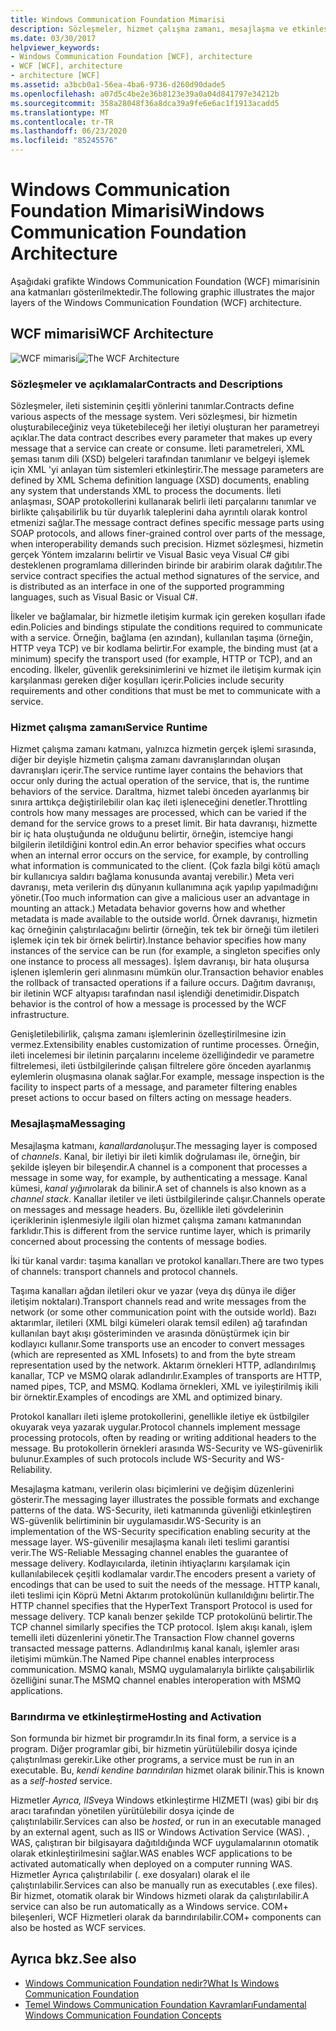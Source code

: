 ```yaml
---
title: Windows Communication Foundation Mimarisi
description: Sözleşmeler, hizmet çalışma zamanı, mesajlaşma ve etkinleştirme & barındırma dahil Windows Communication Foundation mimarisinin ana katmanları hakkında bilgi edinin.
ms.date: 03/30/2017
helpviewer_keywords:
- Windows Communication Foundation [WCF], architecture
- WCF [WCF], architecture
- architecture [WCF]
ms.assetid: a3bcb0a1-56ea-4ba6-9736-d260d90dade5
ms.openlocfilehash: a07d5c4be2e36b8123e39a0a04d841797e34212b
ms.sourcegitcommit: 358a28048f36a8dca39a9fe6e6ac1f1913acadd5
ms.translationtype: MT
ms.contentlocale: tr-TR
ms.lasthandoff: 06/23/2020
ms.locfileid: "85245576"
---
```

# <a name="windows-communication-foundation-architecture"></a><span data-ttu-id="ad37d-103">Windows Communication Foundation Mimarisi</span><span class="sxs-lookup"><span data-stu-id="ad37d-103">Windows Communication Foundation Architecture</span></span>
<span data-ttu-id="ad37d-104">Aşağıdaki grafikte Windows Communication Foundation (WCF) mimarisinin ana katmanları gösterilmektedir.</span><span class="sxs-lookup"><span data-stu-id="ad37d-104">The following graphic illustrates the major layers of the Windows Communication Foundation (WCF) architecture.</span></span>  
  
## <a name="wcf-architecture"></a><span data-ttu-id="ad37d-105">WCF mimarisi</span><span class="sxs-lookup"><span data-stu-id="ad37d-105">WCF Architecture</span></span>  
 <span data-ttu-id="ad37d-106">![WCF mimarisi](./media/wcf-architecture.gif "WCF_Architecture")</span><span class="sxs-lookup"><span data-stu-id="ad37d-106">![The WCF Architecture](./media/wcf-architecture.gif "WCF_Architecture")</span></span>  
  
### <a name="contracts-and-descriptions"></a><span data-ttu-id="ad37d-107">Sözleşmeler ve açıklamalar</span><span class="sxs-lookup"><span data-stu-id="ad37d-107">Contracts and Descriptions</span></span>  
 <span data-ttu-id="ad37d-108">Sözleşmeler, ileti sisteminin çeşitli yönlerini tanımlar.</span><span class="sxs-lookup"><span data-stu-id="ad37d-108">Contracts define various aspects of the message system.</span></span> <span data-ttu-id="ad37d-109">Veri sözleşmesi, bir hizmetin oluşturabileceğiniz veya tüketebileceği her iletiyi oluşturan her parametreyi açıklar.</span><span class="sxs-lookup"><span data-stu-id="ad37d-109">The data contract describes every parameter that makes up every message that a service can create or consume.</span></span> <span data-ttu-id="ad37d-110">İleti parametreleri, XML şeması tanım dili (XSD) belgeleri tarafından tanımlanır ve belgeyi işlemek için XML 'yi anlayan tüm sistemleri etkinleştirir.</span><span class="sxs-lookup"><span data-stu-id="ad37d-110">The message parameters are defined by XML Schema definition language (XSD) documents, enabling any system that understands XML to process the documents.</span></span> <span data-ttu-id="ad37d-111">İleti anlaşması, SOAP protokollerini kullanarak belirli ileti parçalarını tanımlar ve birlikte çalışabilirlik bu tür duyarlık taleplerini daha ayrıntılı olarak kontrol etmenizi sağlar.</span><span class="sxs-lookup"><span data-stu-id="ad37d-111">The message contract defines specific message parts using SOAP protocols, and allows finer-grained control over parts of the message, when interoperability demands such precision.</span></span> <span data-ttu-id="ad37d-112">Hizmet sözleşmesi, hizmetin gerçek Yöntem imzalarını belirtir ve Visual Basic veya Visual C# gibi desteklenen programlama dillerinden birinde bir arabirim olarak dağıtılır.</span><span class="sxs-lookup"><span data-stu-id="ad37d-112">The service contract specifies the actual method signatures of the service, and is distributed as an interface in one of the supported programming languages, such as Visual Basic or Visual C#.</span></span>  
  
 <span data-ttu-id="ad37d-113">İlkeler ve bağlamalar, bir hizmetle iletişim kurmak için gereken koşulları ifade edin.</span><span class="sxs-lookup"><span data-stu-id="ad37d-113">Policies and bindings stipulate the conditions required to communicate with a service.</span></span>  <span data-ttu-id="ad37d-114">Örneğin, bağlama (en azından), kullanılan taşıma (örneğin, HTTP veya TCP) ve bir kodlama belirtir.</span><span class="sxs-lookup"><span data-stu-id="ad37d-114">For example, the binding must (at a minimum) specify the transport used (for example, HTTP or TCP), and an encoding.</span></span> <span data-ttu-id="ad37d-115">İlkeler, güvenlik gereksinimlerini ve hizmet ile iletişim kurmak için karşılanması gereken diğer koşulları içerir.</span><span class="sxs-lookup"><span data-stu-id="ad37d-115">Policies include security requirements and other conditions that must be met to communicate with a service.</span></span>  
  
### <a name="service-runtime"></a><span data-ttu-id="ad37d-116">Hizmet çalışma zamanı</span><span class="sxs-lookup"><span data-stu-id="ad37d-116">Service Runtime</span></span>  
 <span data-ttu-id="ad37d-117">Hizmet çalışma zamanı katmanı, yalnızca hizmetin gerçek işlemi sırasında, diğer bir deyişle hizmetin çalışma zamanı davranışlarından oluşan davranışları içerir.</span><span class="sxs-lookup"><span data-stu-id="ad37d-117">The service runtime layer contains the behaviors that occur only during the actual operation of the service, that is, the runtime behaviors of the service.</span></span> <span data-ttu-id="ad37d-118">Daraltma, hizmet talebi önceden ayarlanmış bir sınıra arttıkça değiştirilebilir olan kaç ileti işleneceğini denetler.</span><span class="sxs-lookup"><span data-stu-id="ad37d-118">Throttling controls how many messages are processed, which can be varied if the demand for the service grows to a preset limit.</span></span> <span data-ttu-id="ad37d-119">Bir hata davranışı, hizmette bir iç hata oluştuğunda ne olduğunu belirtir, örneğin, istemciye hangi bilgilerin iletildiğini kontrol edin.</span><span class="sxs-lookup"><span data-stu-id="ad37d-119">An error behavior specifies what occurs when an internal error occurs on the service, for example, by controlling what information is communicated to the client.</span></span> <span data-ttu-id="ad37d-120">(Çok fazla bilgi kötü amaçlı bir kullanıcıya saldırı bağlama konusunda avantaj verebilir.) Meta veri davranışı, meta verilerin dış dünyanın kullanımına açık yapılıp yapılmadığını yönetir.</span><span class="sxs-lookup"><span data-stu-id="ad37d-120">(Too much information can give a malicious user an advantage in mounting an attack.) Metadata behavior governs how and whether metadata is made available to the outside world.</span></span> <span data-ttu-id="ad37d-121">Örnek davranışı, hizmetin kaç örneğinin çalıştırılacağını belirtir (örneğin, tek tek bir örneği tüm iletileri işlemek için tek bir örnek belirtir).</span><span class="sxs-lookup"><span data-stu-id="ad37d-121">Instance behavior specifies how many instances of the service can be run (for example, a singleton specifies only one instance to process all messages).</span></span> <span data-ttu-id="ad37d-122">İşlem davranışı, bir hata oluşursa işlenen işlemlerin geri alınmasını mümkün olur.</span><span class="sxs-lookup"><span data-stu-id="ad37d-122">Transaction behavior enables the rollback of transacted operations if a failure occurs.</span></span> <span data-ttu-id="ad37d-123">Dağıtım davranışı, bir iletinin WCF altyapısı tarafından nasıl işlendiği denetimidir.</span><span class="sxs-lookup"><span data-stu-id="ad37d-123">Dispatch behavior is the control of how a message is processed by the WCF infrastructure.</span></span>  
  
 <span data-ttu-id="ad37d-124">Genişletilebilirlik, çalışma zamanı işlemlerinin özelleştirilmesine izin vermez.</span><span class="sxs-lookup"><span data-stu-id="ad37d-124">Extensibility enables customization of runtime processes.</span></span> <span data-ttu-id="ad37d-125">Örneğin, ileti incelemesi bir iletinin parçalarını inceleme özelliğindedir ve parametre filtrelemesi, ileti üstbilgilerinde çalışan filtrelere göre önceden ayarlanmış eylemlerin oluşmasına olanak sağlar.</span><span class="sxs-lookup"><span data-stu-id="ad37d-125">For example, message inspection is the facility to inspect parts of a message, and parameter filtering enables preset actions to occur based on filters acting on message headers.</span></span>  
  
### <a name="messaging"></a><span data-ttu-id="ad37d-126">Mesajlaşma</span><span class="sxs-lookup"><span data-stu-id="ad37d-126">Messaging</span></span>  
 <span data-ttu-id="ad37d-127">Mesajlaşma katmanı, *kanallardan*oluşur.</span><span class="sxs-lookup"><span data-stu-id="ad37d-127">The messaging layer is composed of *channels*.</span></span> <span data-ttu-id="ad37d-128">Kanal, bir iletiyi bir ileti kimlik doğrulaması ile, örneğin, bir şekilde işleyen bir bileşendir.</span><span class="sxs-lookup"><span data-stu-id="ad37d-128">A channel is a component that processes a message in some way, for example, by authenticating a message.</span></span> <span data-ttu-id="ad37d-129">Kanal kümesi, *kanal yığını*olarak da bilinir.</span><span class="sxs-lookup"><span data-stu-id="ad37d-129">A set of channels is also known as a *channel stack*.</span></span> <span data-ttu-id="ad37d-130">Kanallar iletiler ve ileti üstbilgilerinde çalışır.</span><span class="sxs-lookup"><span data-stu-id="ad37d-130">Channels operate on messages and message headers.</span></span> <span data-ttu-id="ad37d-131">Bu, özellikle ileti gövdelerinin içeriklerinin işlenmesiyle ilgili olan hizmet çalışma zamanı katmanından farklıdır.</span><span class="sxs-lookup"><span data-stu-id="ad37d-131">This is different from the service runtime layer, which is primarily concerned about processing the contents of message bodies.</span></span>  
  
 <span data-ttu-id="ad37d-132">İki tür kanal vardır: taşıma kanalları ve protokol kanalları.</span><span class="sxs-lookup"><span data-stu-id="ad37d-132">There are two types of channels: transport channels and protocol channels.</span></span>  
  
 <span data-ttu-id="ad37d-133">Taşıma kanalları ağdan iletileri okur ve yazar (veya dış dünya ile diğer iletişim noktaları).</span><span class="sxs-lookup"><span data-stu-id="ad37d-133">Transport channels read and write messages from the network (or some other communication point with the outside world).</span></span> <span data-ttu-id="ad37d-134">Bazı aktarımlar, iletileri (XML bilgi kümeleri olarak temsil edilen) ağ tarafından kullanılan bayt akışı gösteriminden ve arasında dönüştürmek için bir kodlayıcı kullanır.</span><span class="sxs-lookup"><span data-stu-id="ad37d-134">Some transports use an encoder to convert messages (which are represented as XML Infosets) to and from the byte stream representation used by the network.</span></span> <span data-ttu-id="ad37d-135">Aktarım örnekleri HTTP, adlandırılmış kanallar, TCP ve MSMQ olarak adlandırılır.</span><span class="sxs-lookup"><span data-stu-id="ad37d-135">Examples of transports are HTTP, named pipes, TCP, and MSMQ.</span></span> <span data-ttu-id="ad37d-136">Kodlama örnekleri, XML ve iyileştirilmiş ikili bir örnektir.</span><span class="sxs-lookup"><span data-stu-id="ad37d-136">Examples of encodings are XML and optimized binary.</span></span>  
  
 <span data-ttu-id="ad37d-137">Protokol kanalları ileti işleme protokollerini, genellikle iletiye ek üstbilgiler okuyarak veya yazarak uygular.</span><span class="sxs-lookup"><span data-stu-id="ad37d-137">Protocol channels implement message processing protocols, often by reading or writing additional headers to the message.</span></span> <span data-ttu-id="ad37d-138">Bu protokollerin örnekleri arasında WS-Security ve WS-güvenirlik bulunur.</span><span class="sxs-lookup"><span data-stu-id="ad37d-138">Examples of such protocols include WS-Security and WS-Reliability.</span></span>  
  
 <span data-ttu-id="ad37d-139">Mesajlaşma katmanı, verilerin olası biçimlerini ve değişim düzenlerini gösterir.</span><span class="sxs-lookup"><span data-stu-id="ad37d-139">The messaging layer illustrates the possible formats and exchange patterns of the data.</span></span> <span data-ttu-id="ad37d-140">WS-Security, ileti katmanında güvenliği etkinleştiren WS-güvenlik belirtiminin bir uygulamasıdır.</span><span class="sxs-lookup"><span data-stu-id="ad37d-140">WS-Security is an implementation of the WS-Security specification enabling security at the message layer.</span></span> <span data-ttu-id="ad37d-141">WS-güvenilir mesajlaşma kanalı ileti teslimi garantisi verir.</span><span class="sxs-lookup"><span data-stu-id="ad37d-141">The WS-Reliable Messaging channel enables the guarantee of message delivery.</span></span> <span data-ttu-id="ad37d-142">Kodlayıcılarda, iletinin ihtiyaçlarını karşılamak için kullanılabilecek çeşitli kodlamalar vardır.</span><span class="sxs-lookup"><span data-stu-id="ad37d-142">The encoders present a variety of encodings that can be used to suit the needs of the message.</span></span> <span data-ttu-id="ad37d-143">HTTP kanalı, ileti teslimi için Köprü Metni Aktarım protokolünün kullanıldığını belirtir.</span><span class="sxs-lookup"><span data-stu-id="ad37d-143">The HTTP channel specifies that the HyperText Transport Protocol is used for message delivery.</span></span> <span data-ttu-id="ad37d-144">TCP kanalı benzer şekilde TCP protokolünü belirtir.</span><span class="sxs-lookup"><span data-stu-id="ad37d-144">The TCP channel similarly specifies the TCP protocol.</span></span> <span data-ttu-id="ad37d-145">Işlem akışı kanalı, işlem temelli ileti düzenlerini yönetir.</span><span class="sxs-lookup"><span data-stu-id="ad37d-145">The Transaction Flow channel governs transacted message patterns.</span></span> <span data-ttu-id="ad37d-146">Adlandırılmış kanal kanalı, işlemler arası iletişimi mümkün.</span><span class="sxs-lookup"><span data-stu-id="ad37d-146">The Named Pipe channel enables interprocess communication.</span></span> <span data-ttu-id="ad37d-147">MSMQ kanalı, MSMQ uygulamalarıyla birlikte çalışabilirlik özelliğini sunar.</span><span class="sxs-lookup"><span data-stu-id="ad37d-147">The MSMQ channel enables interoperation with MSMQ applications.</span></span>  
  
### <a name="hosting-and-activation"></a><span data-ttu-id="ad37d-148">Barındırma ve etkinleştirme</span><span class="sxs-lookup"><span data-stu-id="ad37d-148">Hosting and Activation</span></span>  
 <span data-ttu-id="ad37d-149">Son formunda bir hizmet bir programdır.</span><span class="sxs-lookup"><span data-stu-id="ad37d-149">In its final form, a service is a program.</span></span> <span data-ttu-id="ad37d-150">Diğer programlar gibi, bir hizmetin yürütülebilir dosya içinde çalıştırılması gerekir.</span><span class="sxs-lookup"><span data-stu-id="ad37d-150">Like other programs, a service must be run in an executable.</span></span> <span data-ttu-id="ad37d-151">Bu, *kendi kendine barındırılan* hizmet olarak bilinir.</span><span class="sxs-lookup"><span data-stu-id="ad37d-151">This is known as a *self-hosted* service.</span></span>  
  
 <span data-ttu-id="ad37d-152">Hizmetler *Ayrıca, IIS*veya Windows etkinleştirme HIZMETI (was) gibi bir dış aracı tarafından yönetilen yürütülebilir dosya içinde de çalıştırılabilir.</span><span class="sxs-lookup"><span data-stu-id="ad37d-152">Services can also be *hosted*, or run in an executable managed by an external agent, such as IIS or Windows Activation Service (WAS).</span></span> <span data-ttu-id="ad37d-153">, WAS, çalıştıran bir bilgisayara dağıtıldığında WCF uygulamalarının otomatik olarak etkinleştirilmesini sağlar.</span><span class="sxs-lookup"><span data-stu-id="ad37d-153">WAS enables WCF applications to be activated automatically when deployed on a computer running WAS.</span></span> <span data-ttu-id="ad37d-154">Hizmetler Ayrıca çalıştırılabilir (. exe dosyaları) olarak el ile çalıştırılabilir.</span><span class="sxs-lookup"><span data-stu-id="ad37d-154">Services can also be manually run as executables (.exe files).</span></span> <span data-ttu-id="ad37d-155">Bir hizmet, otomatik olarak bir Windows hizmeti olarak da çalıştırılabilir.</span><span class="sxs-lookup"><span data-stu-id="ad37d-155">A service can also be run automatically as a Windows service.</span></span> <span data-ttu-id="ad37d-156">COM+ bileşenleri, WCF Hizmetleri olarak da barındırılabilir.</span><span class="sxs-lookup"><span data-stu-id="ad37d-156">COM+ components can also be hosted as WCF services.</span></span>  
  
## <a name="see-also"></a><span data-ttu-id="ad37d-157">Ayrıca bkz.</span><span class="sxs-lookup"><span data-stu-id="ad37d-157">See also</span></span>

- [<span data-ttu-id="ad37d-158">Windows Communication Foundation nedir?</span><span class="sxs-lookup"><span data-stu-id="ad37d-158">What Is Windows Communication Foundation</span></span>](whats-wcf.md)
- [<span data-ttu-id="ad37d-159">Temel Windows Communication Foundation Kavramları</span><span class="sxs-lookup"><span data-stu-id="ad37d-159">Fundamental Windows Communication Foundation Concepts</span></span>](fundamental-concepts.md)
